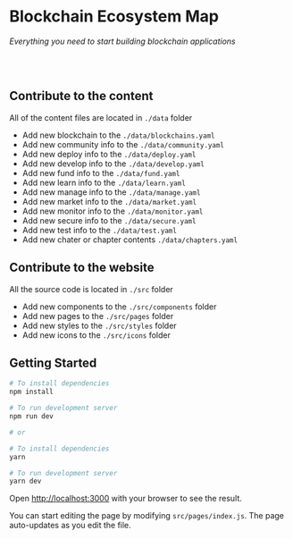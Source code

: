 # Blockchain Ecosystem Map

_Everything you need to start building blockchain applications_

<br>
<br>

## Contribute to the content

All of the content files are located in `./data` folder

- Add new blockchain to the `./data/blockchains.yaml`
- Add new community info to the `./data/community.yaml`
- Add new deploy info to the `./data/deploy.yaml`
- Add new develop info to the `./data/develop.yaml`
- Add new fund info to the `./data/fund.yaml`
- Add new learn info to the `./data/learn.yaml`
- Add new manage info to the `./data/manage.yaml`
- Add new market info to the `./data/market.yaml`
- Add new monitor info to the `./data/monitor.yaml`
- Add new secure info to the `./data/secure.yaml`
- Add new test info to the `./data/test.yaml`
- Add new chater or chapter contents `./data/chapters.yaml`

## Contribute to the website

All the source code is located in `./src` folder

- Add new components to the `./src/components` folder
- Add new pages to the `./src/pages` folder
- Add new styles to the `./src/styles` folder
- Add new icons to the `./src/icons` folder

## Getting Started

```bash
# To install dependencies
npm install

# To run development server
npm run dev

# or

# To install dependencies
yarn

# To run development server
yarn dev
```

Open [http://localhost:3000](http://localhost:3000) with your browser to see the result.

You can start editing the page by modifying `src/pages/index.js`. The page auto-updates as you edit the file.
